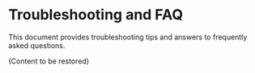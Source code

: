 # Troubleshooting and FAQ

This document provides troubleshooting tips and answers to frequently asked questions.

(Content to be restored)
